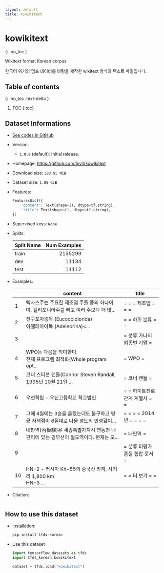 ```yaml
---
layout: default
title: kowikitext
---
```


# kowikitext
{: .no_toc }

Wikitext format Korean corpus

한국어 위키의 덤프 데이터를 바탕을 제작한 wikitext 형식의 텍스트 파일입니다.

## Table of contents
{: .no_toc .text-delta }

1. TOC
{:toc}

## Dataset Informations

* [See codes in GitHub](https://github.com/jeongukjae/tfds-korean/blob/main/tfds_korean/kowikitext/kowikitext.py)
* Version:
  * `1.0.0` (default): Initial release.
* Homepage: <https://github.com/lovit/kowikitext>
* Download size: `383.95 MiB`
* Dataset size: `1.05 GiB`
* Features:

  ```python
  FeaturesDict({
      'content': Text(shape=(), dtype=tf.string),
      'title': Text(shape=(), dtype=tf.string),
  })
  ```

* Supervised keys: `None`
* Splits:

  | Split Name | Num Examples        |
  |------------|--------------------:|
  |train  |2155299|
  |dev  |11134|
  |test  |11112|

* Examples:

  | |content|title|
  |---|---|---|
  |1|텍사스주는 주요한 제조업 주들 중의 하나이며, 캘리포니아주를 빼고 여러 주보다 더 많...|= = = 제조업  = = =|
  |2|진구포자충목 (Eucoccidiorida)<br>아델레아아목 (Adeleorina)<...|= = 하위 분류  = =|
  |3||= 분류:가나의 업종별 기업 =|
  |4|WPO는 다음을 의미한다.<br>전체 프로그램 최적화(Whole program opt...|= WPO =|
  |5|코너 스티븐 랜들(Connor Steven Randall, 1995년 10월 21일 ...|= 코너 랜들 =|
  |6|우천학원 - 우신고등학교 학교법인|= = 하이트진로 관계 계열사  = =|
  |7|그해 4월에는 3승을 올렸는데도 불구하고 평균 자책점이 6점대로 나올 정도의 안정감이...|= = = = 2014년  = = = =|
  |8|내판역(內板驛)은 세종특별자치시 연동면 내판리에 있는 경부선의 철도역이다. 현재는 모...|= 내판역 =|
  |9||= 분류:미평가 품질 힙합 문서 =|
  |10|HN-2 - 러시아 Kh-55의 중국산 카피, 사거리 1,800 km<br>HN-3 ...|= = 더 보기  = =|

* Citation:

  ```text
  
  ```

## How to use this dataset

* Installation:

  ```sh
  pip install tfds-korean
  ```

* Use this dataset

  ```python
  import tensorflow_datasets as tfds
  import tfds_korean.kowikitext

  dataset = tfds.load("kowikitext")
  ```
